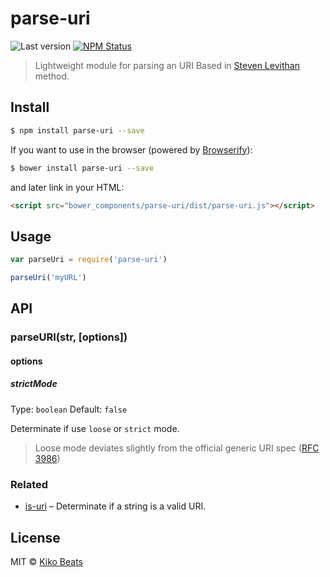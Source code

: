 # parse-uri

![Last version](https://img.shields.io/github/tag/Kikobeats/parse-uri.svg?style=flat-square)
[![NPM Status](http://img.shields.io/npm/dm/parse-uri.svg?style=flat-square)](https://www.npmjs.org/package/parse-uri)

> Lightweight module for parsing an URI Based in [Steven Levithan](http://blog.stevenlevithan.com/archives/parseuri) method.

## Install

```bash
$ npm install parse-uri --save
```

If you want to use in the browser (powered by [Browserify](http://browserify.org/)):

```bash
$ bower install parse-uri --save
```

and later link in your HTML:

```html
<script src="bower_components/parse-uri/dist/parse-uri.js"></script>
```

## Usage

```js
var parseUri = require('parse-uri')

parseUri('myURL')
```

## API

### parseURI(str, [options])

#### options

##### strictMode

Type: `boolean`
Default: `false`

Determinate if use `loose` or `strict` mode.

> Loose mode deviates slightly from the official generic URI spec ([RFC 3986](http://tools.ietf.org/html/rfc3986))

### Related

* [is-uri](https://github.com/Kikobeats/is-uri#is-uri) – Determinate if a string is a valid URI.

## License

MIT © [Kiko Beats](http://kikobeats.com)
